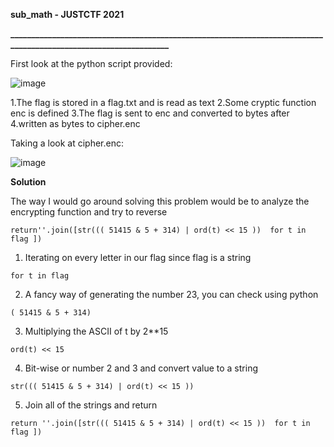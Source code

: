 **sub_math - JUSTCTF 2021**

**_________________________________________________________________________________________________________________**

First look at the python script provided:

![image](https://user-images.githubusercontent.com/74961214/145368713-2a4a74ff-bd05-44a7-8808-07bf5bc94969.png)

1.The flag is stored in a flag.txt and is read as text
2.Some cryptic function enc is defined
3.The flag is sent to enc and converted to bytes after
4.written as bytes to cipher.enc

Taking a look at cipher.enc:

![image](https://user-images.githubusercontent.com/74961214/145369514-7c7d4d4d-cefa-4c5b-ae9f-d80b9c3107e7.png)

**Solution**

The way I would go around solving this problem would be to analyze the encrypting function and try to reverse
```
return''.join([str((( 51415 & 5 + 314) | ord(t) << 15 ))  for t in flag ]) 
```
1. Iterating on every letter in our flag since flag is a string
```
for t in flag
```
2. A fancy way of generating the number 23, you can check using python
```
( 51415 & 5 + 314)
```
3. Multiplying the ASCII of t by 2**15
```
ord(t) << 15
```
4. Bit-wise or number 2 and 3 and convert value to a string
```
str((( 51415 & 5 + 314) | ord(t) << 15 ))
```
5. Join all of the strings and return
```
return ''.join([str((( 51415 & 5 + 314) | ord(t) << 15 ))  for t in flag ])
```

